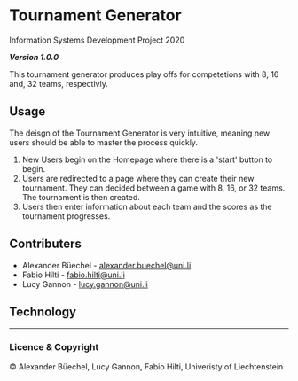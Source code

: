 # Tournament Generator
 Information Systems Development Project 2020
 
 ***Version 1.0.0***
 
 This tournament generator produces play offs for competetions with 8, 16 and, 32 teams, respectivly. 
 
 ## Usage 
The deisgn of the Tournament Generator is very intuitive, meaning new users should be able to master the process quickly. 

1. New Users begin on the Homepage where there is a 'start' button to begin. 
2. Users are redirected to a page where they can create their new tournament. They can decided between a game with 8, 16, or 32 teams. The tournament is then created. 
3. Users then enter information about each team and the scores as the tournament progresses.

 ## Contributers
 
 * Alexander Büechel - alexander.buechel@uni.li
 * Fabio Hilti - fabio.hilti@uni.li
 * Lucy Gannon - lucy.gannon@uni.li 
 
## Technology 
 ______
 ### Licence & Copyright 
 
 © Alexander Büechel, Lucy Gannon, Fabio Hilti, Univeristy of Liechtenstein 
